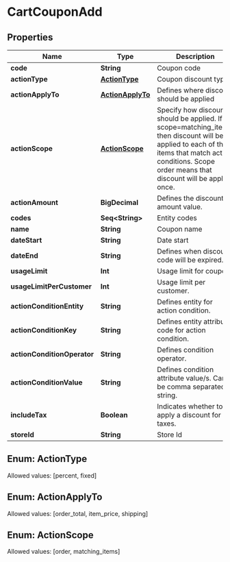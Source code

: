 

# CartCouponAdd


## Properties

Name | Type | Description | Notes
------------ | ------------- | ------------- | -------------
**code** | **String** | Coupon code | 
**actionType** | [**ActionType**](#ActionType) | Coupon discount type | 
**actionApplyTo** | [**ActionApplyTo**](#ActionApplyTo) | Defines where discount should be applied | 
**actionScope** | [**ActionScope**](#ActionScope) | Specify how discount should be applied. If scope&#x3D;matching_items, then discount will be applied to each of the items that match action conditions. Scope order means that discount will be applied once. | 
**actionAmount** | **BigDecimal** | Defines the discount amount value. | 
**codes** | **Seq&lt;String&gt;** | Entity codes |  [optional]
**name** | **String** | Coupon name |  [optional]
**dateStart** | **String** | Date start |  [optional]
**dateEnd** | **String** | Defines when discount code will be expired. |  [optional]
**usageLimit** | **Int** | Usage limit for coupon. |  [optional]
**usageLimitPerCustomer** | **Int** | Usage limit per customer. |  [optional]
**actionConditionEntity** | **String** | Defines entity for action condition. |  [optional]
**actionConditionKey** | **String** | Defines entity attribute code for action condition. |  [optional]
**actionConditionOperator** | **String** | Defines condition operator. |  [optional]
**actionConditionValue** | **String** | Defines condition attribute value/s. Can be comma separated string. |  [optional]
**includeTax** | **Boolean** | Indicates whether to apply a discount for taxes. |  [optional]
**storeId** | **String** | Store Id |  [optional]


## Enum: ActionType
Allowed values: [percent, fixed]



## Enum: ActionApplyTo
Allowed values: [order_total, item_price, shipping]



## Enum: ActionScope
Allowed values: [order, matching_items]




